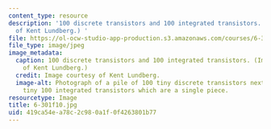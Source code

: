 ```yaml
---
content_type: resource
description: '100 discrete transistors and 100 integrated transistors. (Image courtesy
  of Kent Lundberg.) '
file: https://ol-ocw-studio-app-production.s3.amazonaws.com/courses/6-301-solid-state-circuits-fall-2010/419ca54ea78c2c980a1f0f4263801b77_6-301f10.jpg
file_type: image/jpeg
image_metadata:
  caption: 100 discrete transistors and 100 integrated transistors. (Image courtesy
    of Kent Lundberg.)
  credit: Image courtesy of Kent Lundberg.
  image-alt: Photograph of a pile of 100 tiny discrete transistors next to an equally
    tiny 100 integrated transistors which are a single piece.
resourcetype: Image
title: 6-301f10.jpg
uid: 419ca54e-a78c-2c98-0a1f-0f4263801b77
---
```

